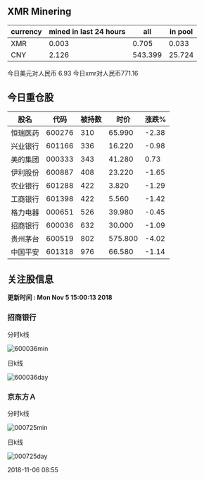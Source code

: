 ## XMR Minering

|currency|mined in last 24 hours|all|in pool|
|---|---|---|---|
|XMR|0.003|0.705|0.033|
|CNY|2.126|543.399|25.724|

今日美元对人民币 6.93	今日xmr对人民币771.16


## 今日重仓股 

|股名|代码|被持数|时价|涨跌%|
|---|---|---|---|---|
|恒瑞医药|600276|310|65.990|-2.38|
|兴业银行|601166|336|16.220|-0.98|
|美的集团|000333|343|41.280|0.73|
|伊利股份|600887|408|23.220|-1.65|
|农业银行|601288|422|3.820|-1.29|
|工商银行|601398|422|5.560|-1.42|
|格力电器|000651|526|39.980|-0.45|
|招商银行|600036|632|30.000|-1.09|
|贵州茅台|600519|802|575.800|-4.02|
|中国平安|601318|976|66.580|-1.14|

## 关注股信息
**更新时间 : Mon Nov  5 15:00:13 2018**
### 招商银行 
分时k线

![600036min](http://image.sinajs.cn/newchart/min/n/sh600036.gif)

日k线

![600036day](http://image.sinajs.cn/newchart/daily/n/sh600036.gif)

### 京东方Ａ 
分时k线

![000725min](http://image.sinajs.cn/newchart/min/n/sz000725.gif)

日k线

![000725day](http://image.sinajs.cn/newchart/daily/n/sz000725.gif)

2018-11-06 08:55